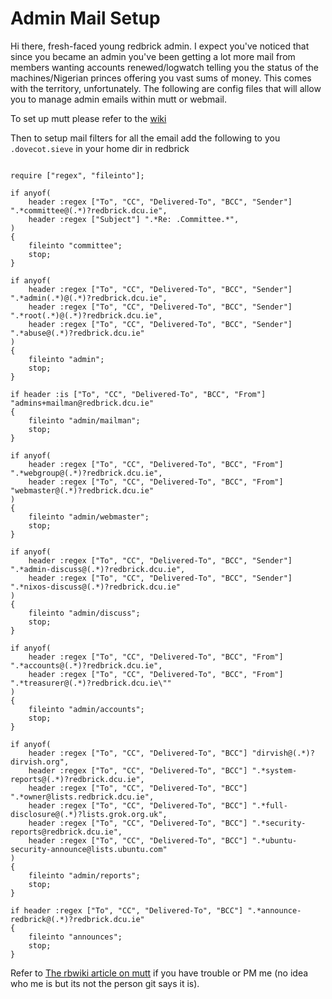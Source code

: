 # Admin Mail Setup

Hi there, fresh-faced young redbrick admin. I expect you've noticed that since
you became an admin you've been getting a lot more mail from members wanting
accounts renewed/logwatch telling you the status of the machines/Nigerian
princes offering you vast sums of money. This comes with the territory,
unfortunately. The following are config files that will allow you to manage
admin emails within mutt or webmail.

To set up mutt please refer to the
[wiki](https://wiki.redbrick.dcu.ie/index.php/Mutt)

Then to setup mail filters for all the email add the following to you
`.dovecot.sieve` in your home dir in redbrick

```sieve

require ["regex", "fileinto"];

if anyof(
    header :regex ["To", "CC", "Delivered-To", "BCC", "Sender"] ".*committee@(.*)?redbrick.dcu.ie",
    header :regex ["Subject"] ".*Re: .Committee.*",
)
{
    fileinto "committee";
    stop;
}

if anyof(
    header :regex ["To", "CC", "Delivered-To", "BCC", "Sender"] ".*admin(.*)@(.*)?redbrick.dcu.ie",
    header :regex ["To", "CC", "Delivered-To", "BCC", "Sender"] ".*root(.*)@(.*)?redbrick.dcu.ie",
    header :regex ["To", "CC", "Delivered-To", "BCC", "Sender"] ".*abuse@(.*)?redbrick.dcu.ie"
)
{
    fileinto "admin";
    stop;
}

if header :is ["To", "CC", "Delivered-To", "BCC", "From"] "admins+mailman@redbrick.dcu.ie"
{
    fileinto "admin/mailman";
    stop;
}

if anyof(
    header :regex ["To", "CC", "Delivered-To", "BCC", "From"] ".*webgroup@(.*)?redbrick.dcu.ie",
    header :regex ["To", "CC", "Delivered-To", "BCC", "From"] "webmaster@(.*)?redbrick.dcu.ie"
)
{
    fileinto "admin/webmaster";
    stop;
}

if anyof(
    header :regex ["To", "CC", "Delivered-To", "BCC", "Sender"] ".*admin-discuss@(.*)?redbrick.dcu.ie",
    header :regex ["To", "CC", "Delivered-To", "BCC", "Sender"] ".*nixos-discuss@(.*)?redbrick.dcu.ie"
)
{
    fileinto "admin/discuss";
    stop;
}

if anyof(
    header :regex ["To", "CC", "Delivered-To", "BCC", "From"] ".*accounts@(.*)?redbrick.dcu.ie",
    header :regex ["To", "CC", "Delivered-To", "BCC", "From"] ".*treasurer@(.*)?redbrick.dcu.ie\""
)
{
    fileinto "admin/accounts";
    stop;
}

if anyof(
    header :regex ["To", "CC", "Delivered-To", "BCC"] "dirvish@(.*)?dirvish.org",
    header :regex ["To", "CC", "Delivered-To", "BCC"] ".*system-reports@(.*)?redbrick.dcu.ie",
    header :regex ["To", "CC", "Delivered-To", "BCC"] ".*owner@lists.redbrick.dcu.ie",
    header :regex ["To", "CC", "Delivered-To", "BCC"] ".*full-disclosure@(.*)?lists.grok.org.uk",
    header :regex ["To", "CC", "Delivered-To", "BCC"] ".*security-reports@redbrick.dcu.ie",
    header :regex ["To", "CC", "Delivered-To", "BCC"] ".*ubuntu-security-announce@lists.ubuntu.com"
)
{
    fileinto "admin/reports";
    stop;
}

if header :regex ["To", "CC", "Delivered-To", "BCC"] ".*announce-redbrick@(.*)?redbrick.dcu.ie"
{
    fileinto "announces";
    stop;
}
```

Refer to [The rbwiki article on mutt](http://wiki.redbrick.dcu.ie/mw/Mutt) if
you have trouble or PM me (no idea who me is but its not the person git says it
is).
